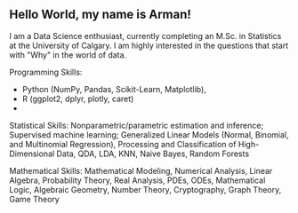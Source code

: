 ## Hello World, my name is Arman!

I am a Data Science enthusiast, currently completing an M.Sc. in Statistics at the University of Calgary. 
I am highly interested in the questions that start with "Why" in the world of data.

Programming Skills:
- Python (NumPy, Pandas, Scikit-Learn, Matplotlib),
- R (ggplot2, dplyr, plotly, caret)
- 
Statistical Skills:
Nonparametric/parametric estimation and inference;
Supervised machine learning; Generalized Linear Models (Normal, Binomial, and Multinomial Regression), Processing and Classification of High-Dimensional Data, QDA, LDA, KNN, Naive Bayes, Random Forests

Mathematical Skills:
Mathematical Modeling, Numerical Analysis, Linear Algebra, Probability Theory, Real Analysis, PDEs, ODEs, Mathematical Logic, Algebraic Geometry, Number Theory, Cryptography, Graph Theory, Game Theory



